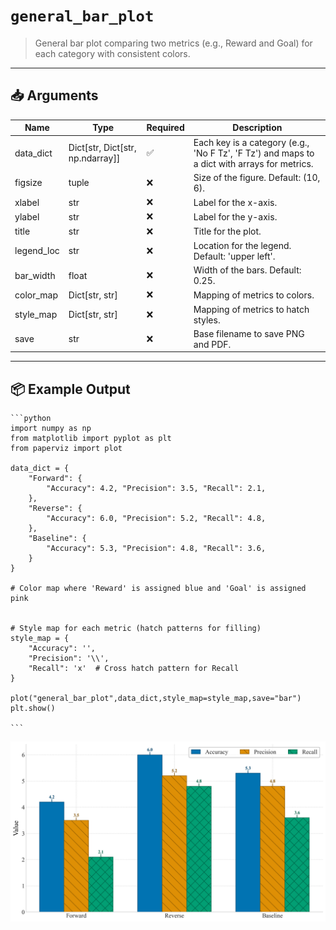 # `general_bar_plot`

> General bar plot comparing two metrics (e.g., Reward and Goal) for each category with consistent colors.

---

## 📥 Arguments

| Name | Type | Required | Description |
|------|------|----------|-------------|
| data_dict | Dict[str, Dict[str, np.ndarray]] | ✅ | Each key is a category (e.g., 'No F Tz', 'F Tz') and maps to a dict with arrays for metrics. |
| figsize | tuple | ❌ | Size of the figure. Default: (10, 6). |
| xlabel | str | ❌ | Label for the x-axis. |
| ylabel | str | ❌ | Label for the y-axis. |
| title | str | ❌ | Title for the plot. |
| legend_loc | str | ❌ | Location for the legend. Default: 'upper left'. |
| bar_width | float | ❌ | Width of the bars. Default: 0.25. |
| color_map | Dict[str, str] | ❌ | Mapping of metrics to colors. |
| style_map | Dict[str, str] | ❌ | Mapping of metrics to hatch styles. |
| save | str | ❌ | Base filename to save PNG and PDF. |

---

## 📦 Example Output

````{dropdown} Click to show example code
```python
import numpy as np
from matplotlib import pyplot as plt
from paperviz import plot

data_dict = {
    "Forward": {
        "Accuracy": 4.2, "Precision": 3.5, "Recall": 2.1,
    },
    "Reverse": {
        "Accuracy": 6.0, "Precision": 5.2, "Recall": 4.8,
    },
    "Baseline": {
        "Accuracy": 5.3, "Precision": 4.8, "Recall": 3.6,
    }
}

# Color map where 'Reward' is assigned blue and 'Goal' is assigned pink


# Style map for each metric (hatch patterns for filling)
style_map = {
    "Accuracy": '',
    "Precision": '\\',
    "Recall": 'x'  # Cross hatch pattern for Recall
}

plot("general_bar_plot",data_dict,style_map=style_map,save="bar")
plt.show()

```
````

<img src="../../_static/images/plots/general_bar_plot.png" alt="general_bar_plot" style="max-width: 100%; width: auto; height: auto; max-height: 450px;">
